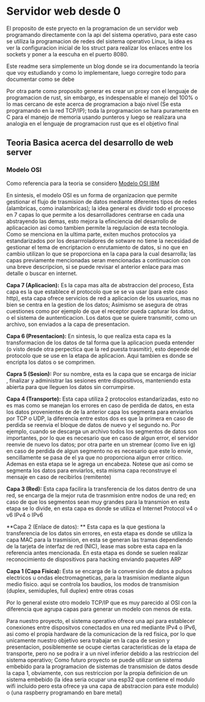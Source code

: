# Servidor web desde 0

El proposito de este pryecto en la programacion de un servidor web programando directamente con la api del sistema operativo, para este caso se utiliza la programacion de redes del sistema operativo Linux, la idea es ver la configuracion inicial de los struct para realizar los enlaces entre los sockets y poner a la eescuha en el puerto 8080.

Este readme sera simplemente un blog donde se ira documentando la teoria que voy estudiando y como lo implementare, luego corregire todo para documentar como se debe

Por otra parte como proposito generar es crear un proxy con el lenguaje de programacion de rust, sin embargo, es indespensable el manejo del 100% o lo mas cercano de este acerca de programacion a bajo nivel (Se esta programando en la red TCP/IP); toda la programacion se hara puramente en C para el manejo de memoria usando punteros y luego se realizara una analogia en el lenguaje de programacion rust que es el objetivo final



## Teoria Basica acerca del desarrollo de web server


### Modelo OSI

Como referencia para la teoria se considero [Modelo OSI IBM](https://www.ibm.com/es-es/think/topics/osi-model)

En sintesis, el modelo OSI es un forma de organizacion que permite gestionar el flujo de trasmision de datos mediante diferentes tipos de redes (alambricas, como inalambricas); la idea general es dividir todo el proceso en 7 capas lo que permite a los desarrolladores centrarse en cada una abstrayendo las demas, esto mejora la efinciencia del desarrollo de aplicacacion asi como tambien permite la regulacion de esta tecnologia. Como se menciona en la ultima parte, exiten muchos protocolos ya estandarizados por los desarrroladores de sotware no tiene la necesidad de gestionar el tema de encriptacion o enrutamiento de datos, si no que en cambio utilizan lo que se proporciona en la capa para la cual desarrolla; las capas previamente mencionadas seran mencionadas a continuacion con una breve descripcion, si se puede revisar el anterior enlace para mas detalle o buscar en internet.

**Capa 7 (Aplicacion):** Es la capa mas alta de abstraccion del proceso, Esta capa es la que establece el protocolo que se se va usar (para este caso http), esta capa ofrece servicios de red a aplicacion de los usuarios, mas no bien se centra en la gestion de los datos; Asimismo se asegura de otras cuestiones como por ejemplo de que el receptor pueda capturar los datos, o el sistema de auntenticacion. Los datos que se quiere transmitir, como un archivo, son enviados a la capa de presentacion.


**Capa 6 (Presentacion):** En sintesis, lo que realiza esta capa es la transformacion de los datos de tal forma que la aplicacion pueda entender (o visto desde otra perpectica que la red puesta trasmitir), esto depende del protocolo que se use en la etapa de aplicacion. Aqui tambien es donde se encripta los datos o se comprimen.

**Capra 5 (Sesion):** Por su nombre, esta es la capa que se encarga de iniciar , finalizar y administrar las sesiones entre dispositivos, manteniendo esta abierta para que lleguen los datos sin corrumpirse.

**Capa 4 (Transporte):** Esta capa utiliza 2 protocolos estandarizadas, esto no es mas como se manejan los errores en caso de perdida de datos, en esta los datos provenientes de de la anterior capa los segmenta para enviarlos por TCP o UDP, la diferencia entre estos dos es que la primera en caso de perdida se reenvia el bloque de datos de nuevo y el segundo no. Por ejemplo, cuando se descarga un archivo todos los segmentos de datos son importantes, por lo que es necesario que en caso de algun error, el servidor reenvie de nuevo los datos; por otra parte en un stremear (como live en ig) en caso de perdida de algun segmento no es necesario que este lo envie, sencillamente se pasa de el ya que no proporciona algun error critico. Ademas en esta etapa se le agrega un encabeza. Notese que asi como se segmenta los datos para enviarlos, esta misma capa reconstruye el mensaje en caso de recibirlos (remitente)

**Capa 3 (Red):**  Esta capa facilira la transferencia de los datos dentro de una red, se encarga de la mejor ruta de trasnmision entre nodos de una red; en caso de que los segmentos sean muy grandes para la transmion en esta etapa se lo divide, en esta capa es donde se utiliza el Internet Protocol v4 o v6 IPv4 o IPv6

**Capa 2 (Enlace de datos): ** Esta capa es la que gestiona la transferencia de los datos sin errores, en esta etapa es donde se utiliza la capa MAC para la trasmision, en esta se generan las tramas dependiendo de la tarjeta de interfaz de red (NIC), lease mas sobre esta capa en la referencia antes mencionada. En esta etapa es donde se suelen realizar reconocimiento de dispositivos para hacking enviando paquetes ARP 

**Capa 1 (Capa Fisica):** Esta se encarga de la conversion de datos a pulsos electricos u ondas electromagneticas, para la trasmision mediante algun medio fisico. aqui se controla los baudios, los modos de transmision (duplex, semiduples, full duplex) entre otras cosas


Por lo general existe otro modelo TCP/IP que es muy parecido al OSI con la diferencia que agrupa capas para generar un modelo con menos de esta.

Para nuestro proyecto, el sistema operativo ofrece una api para establecer conexiones entre dispositvos conectados en una red mediante IPv4 o IPv6, asi como el propia hardware de la comunicacion de la red fisica, por lo que unicamente nuestro objetivo sera trabajar en la capa de sesion y presentacion, posiblemente se ocupe ciertas caracteristicas de la etapa de transporte, pero no se podra ir a un nivel inferior debido a las restriccion del sistema operativo; Como futuro proyecto se puede utilizar un sistema embebido para la programacion de sistemas de transmision de datos desde la capa 1, obviamente, con sus restriccion por la propia definicion de un sistema embebido (la idea seria ocupar una esp32 que contiene el modulo wifi incluido pero esta ofrece ya una capa de abstraccion para este modulo) o (una raspberry programando en bare metal)



